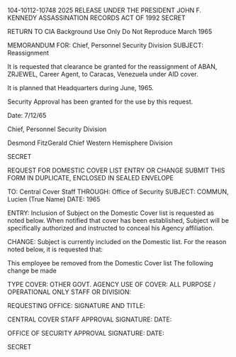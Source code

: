 104-10112-10748
2025 RELEASE UNDER THE PRESIDENT JOHN F. KENNEDY ASSASSINATION RECORDS ACT OF 1992
SECRET

RETURN TO CIA
Background Use Only
Do Not Reproduce
March 1965

MEMORANDUM FOR: Chief, Personnel Security Division
SUBJECT: Reassignment

It is requested that clearance be granted for the reassignment of ABAN, ZRJEWEL, Career Agent, to Caracas, Venezuela under AID cover.

It is planned that Headquarters during June, 1965.

Security Approval has been granted for the use by this request.

Date: 7/12/65

Chief, Personnel Security Division

Desmond FitzGerald
Chief
Western Hemisphere Division

SECRET

REQUEST FOR DOMESTIC COVER LIST ENTRY OR CHANGE
SUBMIT THIS FORM IN DUPLICATE, ENCLOSED IN SEALED ENVELOPE

TO: Central Cover Staff
THROUGH: Office of Security
SUBJECT: COMMUN, Lucien
(True Name)
DATE: 1965

ENTRY: Inclusion of Subject on the Domestic Cover list is requested as noted below. When notified that cover has been established, Subject will be specifically authorized and instructed to conceal his Agency affiliation.

CHANGE: Subject is currently included on the Domestic list. For the reason noted below, it is requested that:

This employee be removed from the Domestic Cover list
The following change be made

TYPE COVER: OTHER GOVT. AGENCY
USE OF COVER: ALL PURPOSE / OPERATIONAL ONLY
STAFF OR DIVISION:

REQUESTING OFFICE:
SIGNATURE AND TITLE:

CENTRAL COVER STAFF APPROVAL
SIGNATURE: DATE:

OFFICE OF SECURITY APPROVAL
SIGNATURE: DATE:

SECRET
